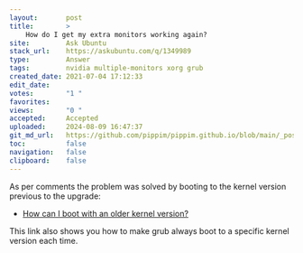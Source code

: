 ```yaml
---
layout:       post
title:        >
    How do I get my extra monitors working again?
site:         Ask Ubuntu
stack_url:    https://askubuntu.com/q/1349989
type:         Answer
tags:         nvidia multiple-monitors xorg grub
created_date: 2021-07-04 17:12:33
edit_date:    
votes:        "1 "
favorites:    
views:        "0 "
accepted:     Accepted
uploaded:     2024-08-09 16:47:37
git_md_url:   https://github.com/pippim/pippim.github.io/blob/main/_posts/2021/2021-07-04-How-do-I-get-my-extra-monitors-working-again_.md
toc:          false
navigation:   false
clipboard:    false
---
```


As per comments the problem was solved by booting to the kernel version previous to the upgrade:

- [How can I boot with an older kernel version?](https://askubuntu.com/a/1161535/307523)

This link also shows you how to make grub always boot to a specific kernel version each time.
